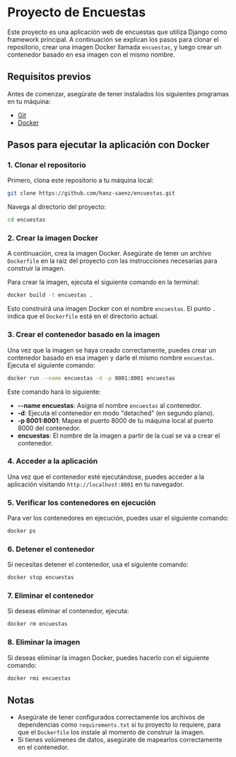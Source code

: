 
# Proyecto de Encuestas

Este proyecto es una aplicación web de encuestas que utiliza Django como framework principal. A continuación se explican los pasos para clonar el repositorio, crear una imagen Docker llamada `encuestas`, y luego crear un contenedor basado en esa imagen con el mismo nombre.

## Requisitos previos

Antes de comenzar, asegúrate de tener instalados los siguientes programas en tu máquina:

- [Git](https://git-scm.com/)
- [Docker](https://www.docker.com/get-started)

## Pasos para ejecutar la aplicación con Docker

### 1. Clonar el repositorio

Primero, clona este repositorio a tu máquina local:

```bash
git clone https://github.com/hanz-saenz/encuestas.git
```

Navega al directorio del proyecto:

```bash
cd encuestas
```

### 2. Crear la imagen Docker

A continuación, crea la imagen Docker. Asegúrate de tener un archivo `Dockerfile` en la raíz del proyecto con las instrucciones necesarias para construir la imagen.

Para crear la imagen, ejecuta el siguiente comando en la terminal:

```bash
docker build -t encuestas .
```

Esto construirá una imagen Docker con el nombre `encuestas`. El punto `.` indica que el `Dockerfile` está en el directorio actual.

### 3. Crear el contenedor basado en la imagen

Una vez que la imagen se haya creado correctamente, puedes crear un contenedor basado en esa imagen y darle el mismo nombre `encuestas`. Ejecuta el siguiente comando:

```bash
docker run --name encuestas -d -p 8001:8001 encuestas
```

Este comando hará lo siguiente:
- **--name encuestas**: Asigna el nombre `encuestas` al contenedor.
- **-d**: Ejecuta el contenedor en modo "detached" (en segundo plano).
- **-p 8001:8001**: Mapea el puerto 8000 de tu máquina local al puerto 8000 del contenedor.
- **encuestas**: El nombre de la imagen a partir de la cual se va a crear el contenedor.

### 4. Acceder a la aplicación

Una vez que el contenedor esté ejecutándose, puedes acceder a la aplicación visitando `http://localhost:8001` en tu navegador.

### 5. Verificar los contenedores en ejecución

Para ver los contenedores en ejecución, puedes usar el siguiente comando:

```bash
docker ps
```

### 6. Detener el contenedor

Si necesitas detener el contenedor, usa el siguiente comando:

```bash
docker stop encuestas
```

### 7. Eliminar el contenedor

Si deseas eliminar el contenedor, ejecuta:

```bash
docker rm encuestas
```

### 8. Eliminar la imagen

Si deseas eliminar la imagen Docker, puedes hacerlo con el siguiente comando:

```bash
docker rmi encuestas
```

## Notas

- Asegúrate de tener configurados correctamente los archivos de dependencias como `requirements.txt` si tu proyecto lo requiere, para que el `Dockerfile` los instale al momento de construir la imagen.
- Si tienes volúmenes de datos, asegúrate de mapearlos correctamente en el contenedor.

